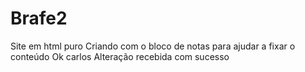 # Brafe2
 Site em html puro
 Criando com o bloco de notas para ajudar a fixar o conteúdo
 Ok carlos Alteração recebida com sucesso
